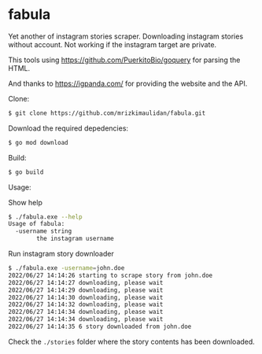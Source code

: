 # fabula

Yet another of instagram stories scraper. Downloading instagram stories without account. Not working if the instagram target are private.

This tools using https://github.com/PuerkitoBio/goquery for parsing the HTML.

And thanks to https://igpanda.com/ for providing the website and the API.

Clone:

```bash
$ git clone https://github.com/mrizkimaulidan/fabula.git
```

Download the required depedencies:

```bash
$ go mod download
```

Build:
```bash
$ go build
```

Usage:

Show help

```bash
$ ./fabula.exe --help
Usage of fabula:
  -username string
        the instagram username
```

Run instagram story downloader

```bash
$ ./fabula.exe -username=john.doe
2022/06/27 14:14:26 starting to scrape story from john.doe
2022/06/27 14:14:27 downloading, please wait
2022/06/27 14:14:29 downloading, please wait
2022/06/27 14:14:30 downloading, please wait
2022/06/27 14:14:32 downloading, please wait
2022/06/27 14:14:34 downloading, please wait
2022/06/27 14:14:34 downloading, please wait
2022/06/27 14:14:35 6 story downloaded from john.doe
```

Check the `./stories` folder where the story contents has been downloaded.
